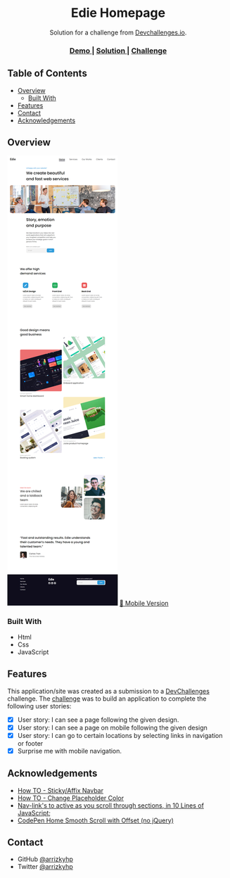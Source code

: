 <!-- Please update value in the {}  -->

<h1 align="center">Edie Homepage</h1>

<div align="center">
   Solution for a challenge from  <a href="http://devchallenges.io" target="_blank">Devchallenges.io</a>.
</div>

<div align="center">
  <h3>
    <a href="https://arrizkyhp.github.io/dc-edie-homepage/">
      Demo
    </a>
    <span> | </span>
    <a href="https://devchallenges.io/solutions/w2X9kR6CnRog7nU6HJdV">
      Solution
    </a>
    <span> | </span>
    <a href="https://devchallenges.io/challenges/xobQBuf8zWWmiYMIAZe0">
      Challenge
    </a>
  </h3>
</div>

<!-- TABLE OF CONTENTS -->

## Table of Contents

- [Overview](#overview)
  - [Built With](#built-with)
- [Features](#features)
- [Contact](#contact)
- [Acknowledgements](#acknowledgements)

<!-- OVERVIEW -->

## Overview

![desktop](./desktop.png)
[📱 Mobile Version](./mobile.png)

### Built With

- Html
- Css
- JavaScript

## Features

<!-- List the features of your application or follow the template. Don't share the figma file here :) -->

This application/site was created as a submission to a [DevChallenges](https://devchallenges.io/challenges) challenge. The [challenge](https://devchallenges.io/challenges/xobQBuf8zWWmiYMIAZe0) was to build an application to complete the following user stories:

- [x] User story: I can see a page following the given design.
- [x] User story: I can see a page on mobile following the given design
- [x] User story: I can go to certain locations by selecting links in navigation or footer
- [x] Surprise me with mobile navigation.

## Acknowledgements

<!-- This section should list any articles or add-ons/plugins that helps you to complete the project. This is optional but it will help you in the future. For example -->

- [How TO - Sticky/Affix Navbar](https://www.w3schools.com/howto/howto_js_navbar_sticky.asp)
- [How TO - Change Placeholder Color](https://www.w3schools.com/howto/howto_css_placeholder.asp)
- [Nav-link's to active as you scroll through sections, in 10 Lines of JavaScript;](https://dev.to/areeburrub/change-nav-link-s-style-as-you-scroll-4p62)
- [CodePen Home Smooth Scroll with Offset (no jQuery)](https://codepen.io/ekfuhrmann/pen/pVvpqM)

## Contact

- GitHub [@arrizkyhp](https://github.com/arrizkyhp/})
- Twitter [@arrizkyhp](https://twitter.com/arrizkyhp})
